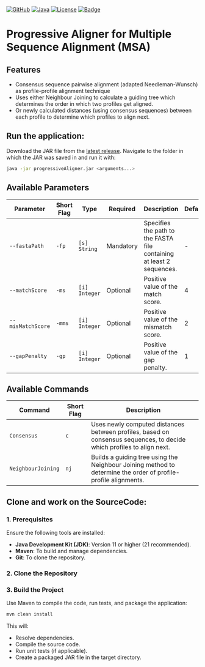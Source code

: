 [![GitHub](https://img.shields.io/badge/GitHub-progressiveAligner-b07219?logo=github)](https://github.com/AbUndMax/progressiveAligner)
[![Java](https://img.shields.io/badge/Java-11+-b07219)](https://openjdk.org/projects/jdk/11/)
[![License](https://img.shields.io/badge/License-CC_BY--NC_4.0-blue)](https://github.com/AbUndMax/progressiveAligner/blob/main/LICENSE.md)
[![Badge](https://img.shields.io/github/v/release/AbUndMax/progressiveAligner?color=brightgreen)](https://github.com/AbUndMax/progressiveAligner/releases/latest)

# Progressive Aligner for Multiple Sequence Alignment (MSA)

## Features
* Consensus sequence pairwise alignment (adapted Needleman-Wunsch) as profile-profile alignment technique
* Uses either Neighbour Joining to calculate a guiding tree which determines the order in which two profiles get aligned.
* Or newly calculated distances (using consensus sequences) between each profile to determine which profiles to align next.

## Run the application:
Download the JAR file from the [latest release](https://github.com/AbUndMax/progressiveAligner/releases/latest).
Navigate to the folder in which the JAR was saved in and run it with:
```Bash
java -jar progressiveAligner.jar <arguments...>
```

## Available Parameters

| **Parameter**          | **Short Flag** | **Type**      | **Required** | **Description**                                                                                                                                             | **Default** |
|-------------------------|----------------|---------------|--------------|-------------------------------------------------------------------------------------------------------------------------------------------------------------|-------------|
| `--fastaPath`           | `-fp`         | `[s] String`  | Mandatory    | Specifies the path to the FASTA file containing at least 2 sequences.                                                                                       | -           |
| `--matchScore`          | `-ms`         | `[i] Integer` | Optional     | Positive value of the match score.                                                                                                                          | 4           |
| `--misMatchScore`       | `-mms`        | `[i] Integer` | Optional     | Positive value of the mismatch score.                                                                                                                       | 2           |
| `--gapPenalty`          | `-gp`         | `[i] Integer` | Optional     | Positive value of the gap penalty.                                                                                                                          | 1           |

## Available Commands

| **Command**          | **Short Flag** | **Description**                                                                                                                                       |
|-----------------------|----------------|-------------------------------------------------------------------------------------------------------------------------------------------------------|
| `Consensus`          | `c`            | Uses newly computed distances between profiles, based on consensus sequences, to decide which profiles to align next.                                  |
| `NeighbourJoining`   | `nj`           | Builds a guiding tree using the Neighbour Joining method to determine the order of profile-profile alignments.                                         |

## Clone and work on the SourceCode:

### 1. Prerequisites
Ensure the following tools are installed:
- **Java Development Kit (JDK)**: Version 11 or higher (21 recommended).
- **Maven**: To build and manage dependencies.
- **Git**: To clone the repository.

### 2. Clone the Repository

### 3. Build the Project
Use Maven to compile the code, run tests, and package the application:
```Bash
mvn clean install
```
This will:
- Resolve dependencies.
- Compile the source code.
- Run unit tests (if applicable).
- Create a packaged JAR file in the target directory.